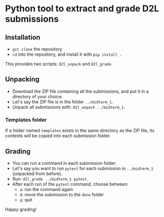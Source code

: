 # Python tool to extract and grade D2L submissions

## Installation

* `git clone` the repository
* `cd` into the repository, and install it with `pip install .`

This provides two scripts: `d2l_unpack` and `d2l_grade`.

## Unpacking

* Download the ZIP file containing all the submissions, and put it in a directory of your choice.
* Let's say the ZIP file is in the folder `../midterm_1`.
* Unpack all submissions with: `d2l_unpack ../midterm_1`.

### Templates folder

If a folder named `templates` exists in the same directory as the ZIP file, its contents will be copied into each submission folder.

## Grading

* You can run a command in each submission folder.
* Let's say you want to run `pytest` for each submission in `../midterm_1` (unpacked from before).
* Run: `d2l_grade ../midterm_1 pytest`.
* After each run of the `pytest` command, choose between:
  * `a`: run the command again
  * `d`: move the submission to the `done` folder
  * `q`: quit

Happy grading!